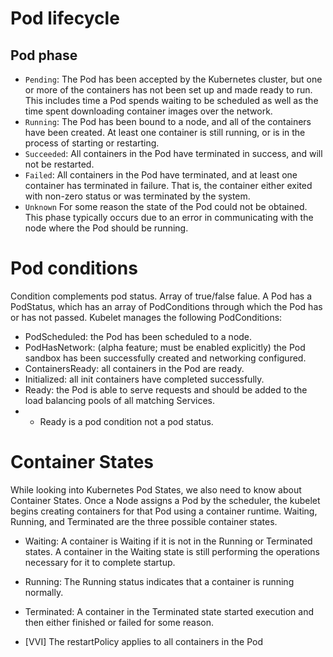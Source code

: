 # Pod lifecycle
## Pod phase
- `Pending`:	The Pod has been accepted by the Kubernetes cluster, but one or more of the containers has not been set up and made ready to run. This includes time a Pod spends waiting to be scheduled as well as the time spent downloading container images over the network.
- `Running`:	The Pod has been bound to a node, and all of the containers have been created. At least one container is still running, or is in the process of starting or restarting.
- `Succeeded`:	All containers in the Pod have terminated in success, and will not be restarted.
- `Failed`:	All containers in the Pod have terminated, and at least one container has terminated in failure. That is, the container either exited with non-zero status or was terminated by the system.
- `Unknown`	For some reason the state of the Pod could not be obtained. This phase typically occurs due to an error in communicating with the node where the Pod should be running.

# Pod conditions 

Condition complements pod status. Array of true/false falue. A Pod has a PodStatus, which has an array of PodConditions through which the Pod has or has not passed. Kubelet manages the following PodConditions:

- PodScheduled: the Pod has been scheduled to a node.
- PodHasNetwork: (alpha feature; must be enabled explicitly) the Pod sandbox has been successfully created and networking configured.
- ContainersReady: all containers in the Pod are ready.
- Initialized: all init containers have completed successfully.
- Ready: the Pod is able to serve requests and should be added to the load balancing pools of all matching Services.
- * Ready is a pod condition not a pod status.

# Container States
While looking into Kubernetes Pod States, we also need to know about Container States. Once a Node assigns a Pod by the scheduler, the kubelet begins creating containers for that Pod using a container runtime. Waiting, Running, and Terminated are the three possible container states.

- Waiting: A container is Waiting if it is not in the Running or Terminated states. A container in the Waiting state is still performing the operations necessary for it to complete startup.
- Running: The Running status indicates that a container is running normally.
- Terminated: A container in the Terminated state started execution and then either finished or failed for some reason.

- [VVI] The restartPolicy applies to all containers in the Pod